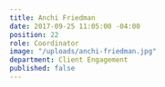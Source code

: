 ```yaml
---
title: Anchi Friedman
date: 2017-09-25 11:05:00 -04:00
position: 22
role: Coordinator
image: "/uploads/anchi-friedman.jpg"
department: Client Engagement
published: false
---
```

